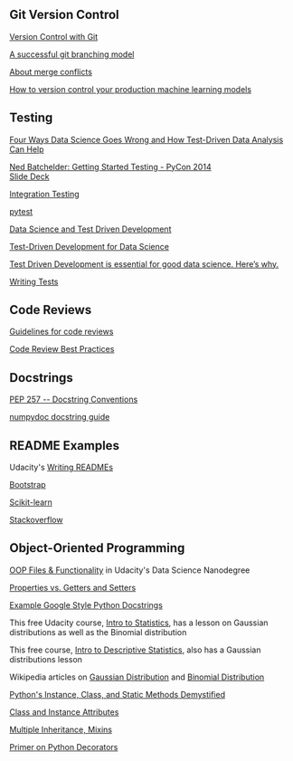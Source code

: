 ## Git Version Control  

[Version Control with Git](https://www.udacity.com/course/version-control-with-git--ud123)  

[A successful git branching model](https://nvie.com/posts/a-successful-git-branching-model/)  

[About merge conflicts](https://docs.github.com/en/github/collaborating-with-issues-and-pull-requests/about-merge-conflicts)  

[How to version control your production machine learning models](https://algorithmia.com/blog/how-to-version-control-your-production-machine-learning-models)  


## Testing  

[Four Ways Data Science Goes Wrong and How Test-Driven Data Analysis Can Help](https://www.predictiveanalyticsworld.com/machinelearningtimes/four-ways-data-science-goes-wrong-and-how-test-driven-data-analysis-can-help/6947/)  

[Ned Batchelder: Getting Started Testing - PyCon 2014](https://www.youtube.com/watch?v=FxSsnHeWQBY)  
[Slide Deck](https://speakerdeck.com/pycon2014/getting-started-testing-by-ned-batchelder)  

[Integration Testing](https://www.fullstackpython.com/integration-testing.html)  

[pytest](https://docs.pytest.org/en/latest/getting-started.html)  

[Data Science and Test Driven Development](https://www.linkedin.com/pulse/data-science-test-driven-development-sam-savage/)  

[Test-Driven Development for Data Science](https://engineering.pivotal.io/post/test-driven-development-for-data-science/)  

[Test Driven Development is essential for good data science. Here’s why.](https://medium.com/uk-hydrographic-office/test-driven-development-is-essential-for-good-data-science-heres-why-db7975a03a44)  

[Writing Tests](https://docs.python-guide.org/writing/tests/)  

## Code Reviews  

[Guidelines for code reviews](https://github.com/lyst/MakingLyst/tree/master/code-reviews)  

[Code Review Best Practices](https://www.kevinlondon.com/2015/05/05/code-review-best-practices.html)  

## Docstrings  

[PEP 257 -- Docstring Conventions](https://www.python.org/dev/peps/pep-0257/)  

[numpydoc docstring guide](https://numpydoc.readthedocs.io/en/latest/format.html)  

## README Examples  

Udacity's [Writing READMEs](https://classroom.udacity.com/courses/ud777)  

[Bootstrap](https://github.com/twbs/bootstrap)  

[Scikit-learn](https://github.com/scikit-learn/scikit-learn) 

[Stackoverflow](https://github.com/jjrunner/stackoverflow)  

## Object-Oriented Programming  

[OOP Files & Functionality](https://github.com/udacity/DSND_Term2/tree/master/lessons/ObjectOrientedProgramming) in Udacity's Data Science Nanodegree  

[Properties vs. Getters and Setters](https://www.python-course.eu/python3_properties.php)  

[Example Google Style Python Docstrings](https://sphinxcontrib-napoleon.readthedocs.io/en/latest/example_google.html)  

This free Udacity course, [Intro to Statistics](https://www.udacity.com/course/intro-to-statistics--st101), has a lesson on Gaussian distributions as well as the Binomial distribution  

This free course, [Intro to Descriptive Statistics](https://www.udacity.com/course/intro-to-descriptive-statistics--ud827), also has a Gaussian distributions lesson  

Wikipedia articles on [Gaussian Distribution](https://en.wikipedia.org/wiki/Normal_distribution) and [Binomial Distribution](https://en.wikipedia.org/wiki/Binomial_distribution)  

[Python's Instance, Class, and Static Methods Demystified](https://realpython.com/instance-class-and-static-methods-demystified/)  

[Class and Instance Attributes](https://www.python-course.eu/python3_class_and_instance_attributes.php)  

[Multiple Inheritance, Mixins](https://easyaspython.com/mixins-for-fun-and-profit-cb9962760556?gi=a77c8b4efba3)  

[Primer on Python Decorators](https://realpython.com/primer-on-python-decorators/)  






